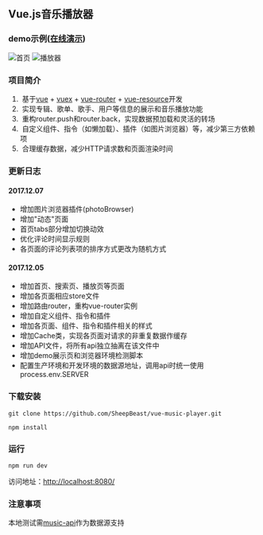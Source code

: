 ## Vue.js音乐播放器

### demo示例([在线演示](http://39.106.10.121/dist/static/index.html))
![首页](http://39.106.10.121/images/home.png "首页")
![播放器](http://39.106.10.121/images/musicplayer.png "播放器")

### 项目简介
1.  基于[vue](https://cn.vuejs.org/) + [vuex](https://vuex.vuejs.org/zh-cn/) + [vue-router](https://router.vuejs.org/zh-cn/) + [vue-resource](https://www.npmjs.com/package/vue-resource)开发
2.  实现专辑、歌单、歌手、用户等信息的展示和音乐播放功能
3.  重构router.push和router.back，实现数据预加载和灵活的转场
4.  自定义组件、指令（如懒加载）、插件（如图片浏览器）等，减少第三方依赖项
5.  合理缓存数据，减少HTTP请求数和页面渲染时间

### 更新日志
#### 2017.12.07
* 增加图片浏览器插件(photoBrowser)
* 增加"动态"页面
* 首页tabs部分增加切换动效
* 优化评论时间显示规则
* 各页面的评论列表项的排序方式更改为随机方式

#### 2017.12.05
* 增加首页、搜索页、播放页等页面
* 增加各页面相应store文件
* 增加路由router，重构vue-router实例
* 增加自定义组件、指令和插件
* 增加各页面、组件、指令和插件相关的样式
* 增加Cache类，实现各页面对请求的非重复数据作缓存
* 增加API文件，将所有api独立抽离在该文件中
* 增加demo展示页和浏览器环境检测脚本
* 配置生产环境和开发环境的数据源地址，调用api时统一使用process.env.SERVER

### 下载安装
``` shell
git clone https://github.com/SheepBeast/vue-music-player.git

npm install
```

### 运行
``` shell
npm run dev
```
访问地址：[http://localhost:8080/](http://localhost:8080/)

### 注意事项
本地测试需[music-api](https://github.com/SheepBeast/music-api)作为数据源支持

